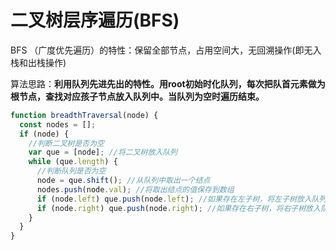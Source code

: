 # 二叉树层序遍历(BFS)

BFS （广度优先遍历）的特性：保留全部节点，占用空间大，无回溯操作(即无入栈和出栈操作)

算法思路：**利用队列先进先出的特性。用root初始时化队列，每次把队首元素做为根节点，查找对应孩子节点放入队列中。当队列为空时遍历结束。**

```js
function breadthTraversal(node) {
  const nodes = [];
  if (node) {
    //判断二叉树是否为空
    var que = [node]; //将二叉树放入队列
    while (que.length) {
      //判断队列是否为空
      node = que.shift(); //从队列中取出一个结点
      nodes.push(node.val); //将取出结点的值保存到数组
      if (node.left) que.push(node.left); //如果存在左子树，将左子树放入队列
      if (node.right) que.push(node.right); //如果存在右子树，将右子树放入队列
    }
  }
}
```

